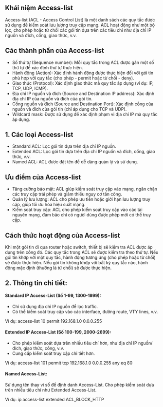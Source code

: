 ## Khái niệm Access-list
  Access-list (ACL - Access Control List) là một danh sách các quy tắc được sử dụng để kiểm soát lưu lượng truy cập mạng. ACL hoạt động như một bộ lọc, cho phép hoặc từ chối các gói tin dựa trên các tiêu chí như địa chỉ IP nguồn và đích, cổng, giao thức, v.v.
## Các thành phần của Access-list
  + Số thứ tự (Sequence number): Mỗi quy tắc trong ACL được gán một số thứ tự để xác định thứ tự thực hiện.
  + Hành động (Action): Xác định hành động được thực hiện đối với gói tin phù hợp với quy tắc (cho phép - permit hoặc từ chối - deny).
  + Giao thức (Protocol): Xác định giao thức mà quy tắc áp dụng (ví dụ: IP, TCP, UDP, ICMP).
  + Địa chỉ IP nguồn và đích (Source and Destination IP address): Xác định địa chỉ IP của nguồn và đích của gói tin.
  + Cổng nguồn và đích (Source and Destination Port): Xác định cổng của nguồn và đích của gói tin (chỉ áp dụng cho TCP và UDP).
  + Wildcard mask: Được sử dụng để xác định phạm vi địa chỉ IP mà quy tắc áp dụng.
## 1. Các loại Access-list

  + Standard ACL: Lọc gói tin dựa trên địa chỉ IP nguồn.
  + Extended ACL: Lọc gói tin dựa trên địa chỉ IP nguồn và đích, cổng, giao thức, v.v.
  + Named ACL: ACL được đặt tên để dễ dàng quản lý và sử dụng.

## Ưu điểm của Access-list

  + Tăng cường bảo mật: ACL giúp kiểm soát truy cập vào mạng, ngăn chặn các truy cập trái phép và giảm thiểu nguy cơ tấn công.
  + Quản lý lưu lượng: ACL cho phép ưu tiên hoặc giới hạn lưu lượng truy cập, giúp tối ưu hóa hiệu suất mạng.
  + Kiểm soát truy cập: ACL cho phép kiểm soát truy cập vào các tài nguyên mạng, đảm bảo chỉ có người dùng được phép mới có thể truy cập.

## Cách thức hoạt động của Access-list

  Khi một gói tin đi qua router hoặc switch, thiết bị sẽ kiểm tra ACL được áp dụng trên cổng đó. Các quy tắc trong ACL sẽ được kiểm tra theo thứ tự. Nếu gói tin khớp với một quy tắc, hành động tương ứng (cho phép hoặc từ chối) sẽ được thực hiện. Nếu gói tin không khớp với bất kỳ quy tắc nào, hành động mặc định (thường là từ chối) sẽ được thực hiện.

## 2. Thông tin chi tiết:

#### Standard IP Access-List (Số 1-99, 1300-1999):

  + Chỉ sử dụng địa chỉ IP nguồn để lọc traffic.
  + Có thể kiểm soát truy cập vào các interface, đường route, VTY lines, v.v.

  Ví dụ: access-list 10 permit 192.168.1.0 0.0.0.255

#### Extended IP Access-List (Số 100-199, 2000-2699):

  + Cho phép kiểm soát dựa trên nhiều tiêu chí hơn, như địa chỉ IP nguồn/đích, giao thức, cổng, v.v.
  + Cung cấp kiểm soát truy cập chi tiết hơn.

  Ví dụ: access-list 101 permit tcp 192.168.1.0 0.0.0.255 any eq 80

#### Named Access-List:

  Sử dụng tên thay vì số để định danh Access-List.
  Cho phép kiểm soát dựa trên nhiều tiêu chí như Extended Access-List.

Ví dụ: ip access-list extended ACL_BLOCK_HTTP
